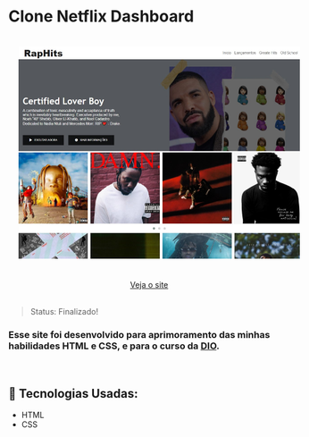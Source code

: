 ﻿# Clone Netflix Dashboard
<div align="center">
<img style="margin: 18px;" height="380em" src="img/ProjetoFinal.jpg"/>
</div>

</br>

<div align="center"> 
<a href="https://juanlima10.github.io/Netflix-Clone/">Veja o site</a>
</div>

</br>

> Status: Finalizado!

### Esse site foi desenvolvido para aprimoramento das minhas habilidades HTML e CSS, e para o curso da <a href="https://web.dio.me/home">DIO</a>.

<br/>

## 🧪 Tecnologias Usadas:

+ HTML
+ CSS
